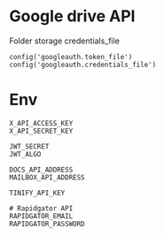 # Google drive API
Folder storage credentials_file
```
config('googleauth.token_file')
config('googleauth.credentials_file')
```

# Env
```
X_API_ACCESS_KEY
X_API_SECRET_KEY

JWT_SECRET
JWT_ALGO

DOCS_API_ADDRESS
MAILBOX_API_ADDRESS

TINIFY_API_KEY

# Rapidgator API
RAPIDGATOR_EMAIL
RAPIDGATOR_PASSWORD
```
